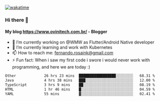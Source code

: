 [![wakatime](https://wakatime.com/badge/user/d5892087-17e6-46ab-8384-91a71a9b88d8.svg)](https://wakatime.com/@d5892087-17e6-46ab-8384-91a71a9b88d8)
### Hi there 👋

#### My blog https://www.ovinitech.com.br/ - Blogger

- 🔭 I’m currently working on @WMW as Flutter/Android Native developer
- 🌱 I’m currently learning and work with Kubernetes
- 📫 How to reach me: fernando.rosaink@gmail.com 
- ⚡ Fun fact: When i saw my first code i swore i would never work with programming, and here we are today :)

<!--START_SECTION:waka-->

```txt
Other             26 hrs 23 mins  █████████████████░░░░░░░░   68.31 %
Java              4 hrs 38 mins   ███░░░░░░░░░░░░░░░░░░░░░░   12.00 %
TypeScript        3 hrs 9 mins    ██░░░░░░░░░░░░░░░░░░░░░░░   08.19 %
HTML              1 hr 46 mins    █░░░░░░░░░░░░░░░░░░░░░░░░   04.59 %
YAML              55 mins         ▓░░░░░░░░░░░░░░░░░░░░░░░░   02.41 %
```

<!--END_SECTION:waka-->
